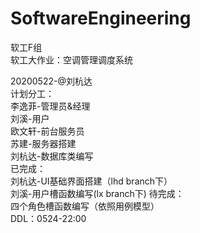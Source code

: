 # SoftwareEngineering
软工F组  
软工大作业：空调管理调度系统  

20200522-@刘杭达  
计划分工：  
李逸菲-管理员&经理  
刘溪-用户  
欧文轩-前台服务员  
苏建-服务器搭建  
刘杭达-数据库类编写  
已完成：  
刘杭达-UI基础界面搭建（lhd branch下）  
刘溪-用户槽函数编写(lx branch下)
待完成：  
四个角色槽函数编写（依照用例模型）  
DDL：0524-22:00  
